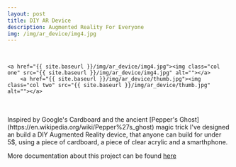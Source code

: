 ```yaml
---
layout: post
title: DIY AR Device
description: Augmented Reality For Everyone
img: /img/ar_device/img4.jpg
---
```


<div class="img_row">
	<a href="{{ site.baseurl }}/img/ar_device/img1.jpg"><img class="col one" src="{{ site.baseurl }}/img/ar_device/img1.jpg" alt=""></a>
	<a href="{{ site.baseurl }}/img/ar_device/img2.jpg"><img class="col one" src="{{ site.baseurl }}/img/ar_device/img2.jpg" alt=""></a>
	<a href="{{ site.baseurl }}/img/ar_device/img3.jpg"><img class="col one" src="{{ site.baseurl }}/img/ar_device/img3.jpg" alt=""></a>
</div> 
<div class="img_row">
	
	<a href="{{ site.baseurl }}/img/ar_device/img4.jpg"><img class="col one" src="{{ site.baseurl }}/img/ar_device/img4.jpg" alt=""></a>
		<a href="{{ site.baseurl }}/img/ar_device/thumb.jpg"><img class="col two" src="{{ site.baseurl }}/img/ar_device/thumb.jpg" alt=""></a>

</div> 
<br/>
<br/>
Inspired by Google's Cardboard and the ancient [Pepper's Ghost](https://en.wikipedia.org/wiki/Pepper%27s_ghost) magic trick I've designed an build a DIY Augmented Reality device, that anyone can build for under 5$, using a piece of cardboard, a piece of clear acrylic and a smarthphone.

More documentation about this project can be found [here](http://www.jasrub.com/indistinguishableFrom-MAS.s65/pappers-ghost.html)